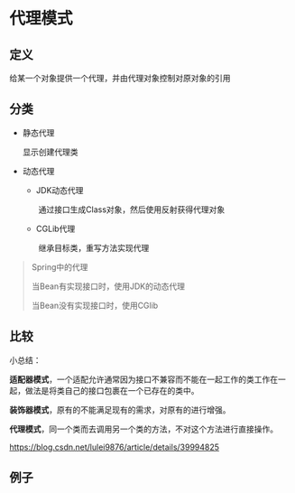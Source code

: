 # 代理模式



## 定义

给某一个对象提供一个代理，并由代理对象控制对原对象的引用



## 分类

- 静态代理

  显示创建代理类

- 动态代理

  - JDK动态代理

    ​	通过接口生成Class对象，然后使用反射获得代理对象

  - CGLib代理

    ​	继承目标类，重写方法实现代理

> Spring中的代理
>
> 当Bean有实现接口时，使用JDK的动态代理
>
> 当Bean没有实现接口时，使用CGlib



## 比较

小总结：

**适配器模式**，一个适配允许通常因为接口不兼容而不能在一起工作的类工作在一起，做法是将类自己的接口包裹在一个已存在的类中。

**装饰器模式**，原有的不能满足现有的需求，对原有的进行增强。

**代理模式**，同一个类而去调用另一个类的方法，不对这个方法进行直接操作。

<https://blog.csdn.net/lulei9876/article/details/39994825>







## 例子

